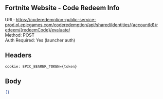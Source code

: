 ## Fortnite Website - Code Redeem Info

URL: https://coderedemption-public-service-prod.ol.epicgames.com/coderedemption/api/shared/identities/{accountId}/redeem/{redeemCode}/evaluate/ \
Method: POST \
Auth Required: Yes (launcher auth)

## Headers
```
cookie: EPIC_BEARER_TOKEN={token}
```

## Body
```json
{}
```
